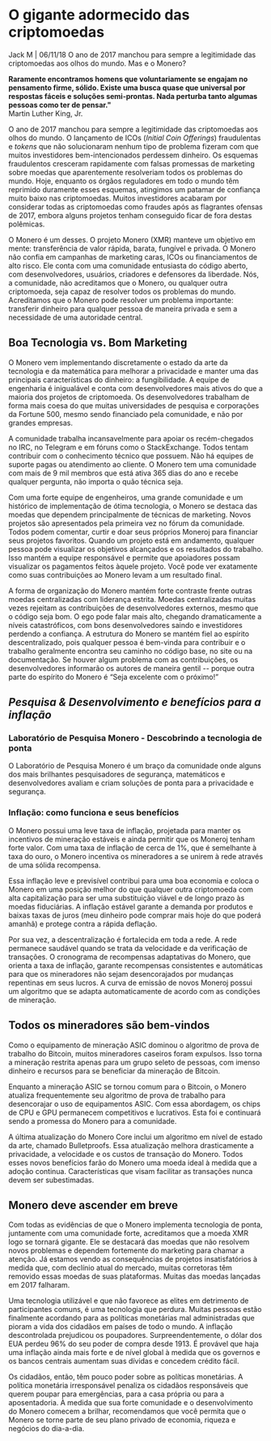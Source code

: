 # O gigante adormecido das criptomoedas

Jack M | 06/11/18 O ano de 2017 manchou para sempre a legitimidade das criptomoedas aos olhos do mundo. Mas e o Monero?

 **Raramente encontramos homens que voluntariamente se engajam no pensamento firme, sólido. Existe uma busca quase que universal por respostas fáceis e soluções semi-prontas. Nada perturba tanto algumas pessoas como ter de pensar."**  
Martin Luther King, Jr.

O ano de 2017 manchou para sempre a legitimidade das criptomoedas aos olhos do mundo. O lançamento de ICOs (_Initial Coin Offerings_) fraudulentas e _tokens_ que não solucionaram nenhum tipo de problema fizeram com que muitos investidores bem-intencionados perdessem dinheiro. Os esquemas fraudulentos cresceram rapidamente com falsas promessas de marketing sobre moedas que aparentemente resolveriam todos os problemas do mundo. Hoje, enquanto os órgãos reguladores em todo o mundo têm reprimido duramente esses esquemas, atingimos um patamar de confiança muito baixo nas criptomoedas. Muitos investidores acabaram por considerar todas as criptomoedas como fraudes após as flagrantes ofensas de 2017, embora alguns projetos tenham conseguido ficar de fora destas polêmicas.

O Monero é um desses. O projeto Monero (XMR) manteve um objetivo em mente: transferência de valor rápida, barata, fungível e privada. O Monero não confia em campanhas de marketing caras, ICOs ou financiamentos de alto risco. Ele conta com uma comunidade entusiasta do código aberto, com desenvolvedores, usuários, criadores e defensores da liberdade. Nós, a comunidade, não acreditamos que o Monero, ou qualquer outra criptomoeda, seja capaz de resolver todos os problemas do mundo. Acreditamos que o Monero pode resolver um problema importante: transferir dinheiro para qualquer pessoa de maneira privada e sem a necessidade de uma autoridade central.

## Boa Tecnologia vs. Bom Marketing

O Monero vem implementando discretamente o estado da arte da tecnologia e da matemática para melhorar a privacidade e manter uma das principais características do dinheiro: a fungibilidade. A equipe de engenharia é inigualável e conta com desenvolvedores mais ativos do que a maioria dos projetos de criptomoeda. Os desenvolvedores trabalham de forma mais coesa do que muitas universidades de pesquisa e corporações da Fortune 500, mesmo sendo financiado pela comunidade, e não por grandes empresas.

A comunidade trabalha incansavelmente para apoiar os recém-chegados no IRC, no Telegram e em fóruns como o StackExchange. Todos tentam contribuir com o conhecimento técnico que possuem. Não há equipes de suporte pagas ou atendimento ao cliente. O Monero tem uma comunidade com mais de 9 mil membros que está ativa 365 dias do ano e recebe qualquer pergunta, não importa o quão técnica seja.

Com uma forte equipe de engenheiros, uma grande comunidade e um histórico de implementação de ótima tecnologia, o Monero se destaca das moedas que dependem principalmente de técnicas de marketing. Novos projetos são apresentados pela primeira vez no fórum da comunidade. Todos podem comentar, curtir e doar seus próprios Moneroj para financiar seus projetos favoritos. Quando um projeto está em andamento, qualquer pessoa pode visualizar os objetivos alcançados e os resultados do trabalho. Isso mantém a equipe responsável e permite que apoiadores possam visualizar os pagamentos feitos àquele projeto. Você pode ver exatamente como suas contribuições ao Monero levam a um resultado final.

A forma de organização do Monero mantém forte contraste frente outras moedas centralizadas com liderança estrita. Moedas centralizadas muitas vezes rejeitam as contribuições de desenvolvedores externos, mesmo que o código seja bom. O ego pode falar mais alto, chegando dramaticamente a níveis catastróficos, com bons desenvolvedores saindo e investidores perdendo a confiança. A estrutura do Monero se mantém fiel ao espírito descentralizado, pois qualquer pessoa é bem-vinda para contribuir e o trabalho geralmente encontra seu caminho no código base, no site ou na documentação. Se houver algum problema com as contribuições, os desenvolvedores informarão os autores de maneira gentil -- porque outra parte do espírito do Monero é “Seja excelente com o próximo!”

## _**Pesquisa & Desenvolvimento e benefícios para a inflação**_

### Laboratório de Pesquisa Monero - Descobrindo a tecnologia de ponta

O Laboratório de Pesquisa Monero é um braço da comunidade onde alguns dos mais brilhantes pesquisadores de segurança, matemáticos e desenvolvedores avaliam e criam soluções de ponta para a privacidade e segurança.

### Inflação: como funciona e seus benefícios

O Monero possui uma leve taxa de inflação, projetada para manter os incentivos de mineração estáveis ​​e ainda permitir que os Moneroj tenham forte valor. Com uma taxa de inflação de cerca de 1%, que é semelhante à taxa do ouro, o Monero incentiva os mineradores a se unirem à rede através de uma sólida recompensa.

Essa inflação leve e previsível contribui para uma boa economia e coloca o Monero em uma posição melhor do que qualquer outra criptomoeda com alta capitalização para ser uma substituição viável e de longo prazo às moedas fiduciárias. A inflação estável garante a demanda por produtos e baixas taxas de juros (meu dinheiro pode comprar mais hoje do que poderá amanhã) e protege contra a rápida deflação.

Por sua vez, a descentralização é fortalecida em toda a rede. A rede permanece saudável quando se trata da velocidade e da verificação de transações. O cronograma de recompensas adaptativas do Monero, que orienta a taxa de inflação, garante recompensas consistentes e automáticas para que os mineradores não sejam desencorajados por mudanças repentinas em seus lucros. A curva de emissão de novos Moneroj possui um algoritmo que se adapta automaticamente de acordo com as condições de mineração.

## Todos os mineradores são bem-vindos

Como o equipamento de mineração ASIC dominou o algoritmo de prova de trabalho do Bitcoin, muitos mineradores caseiros foram expulsos. Isso torna a mineração restrita apenas para um grupo seleto de pessoas, com imenso dinheiro e recursos para se beneficiar da mineração de Bitcoin.

Enquanto a mineração ASIC se tornou comum para o Bitcoin, o Monero atualiza frequentemente seu algoritmo de prova de trabalho para desencorajar o uso de equipamentos ASIC. Com essa abordagem, os chips de CPU e GPU permanecem competitivos e lucrativos. Esta foi e continuará sendo a promessa do Monero para a comunidade.

A última atualização do Monero Core inclui um algoritmo em nível de estado da arte, chamado Bulletproofs. Essa atualização melhora drasticamente a privacidade, a velocidade e os custos de transação do Monero. Todos esses novos benefícios farão do Monero uma moeda ideal à medida que a adoção continua. Características que visam facilitar as transações nunca devem ser subestimadas.

## Monero deve ascender em breve

Com todas as evidências de que o Monero implementa tecnologia de ponta, juntamente com uma comunidade forte, acreditamos que a moeda XMR logo se tornará gigante. Ele se destacará das moedas que não resolvem novos problemas e dependem fortemente do marketing para chamar a atenção. Já estamos vendo as consequências de projetos insatisfatórios à medida que, com declínio atual do mercado, muitas corretoras têm removido essas moedas de suas plataformas. Muitas das moedas lançadas em 2017 falharam.

Uma tecnologia utilizável e que não favorece as elites em detrimento de participantes comuns, é uma tecnologia que perdura. Muitas pessoas estão finalmente acordando para as políticas monetárias mal administradas que pioram a vida dos cidadãos em países de todo o mundo. A inflação descontrolada prejudicou os poupadores. Surpreendentemente, o dólar dos EUA perdeu 96% do seu poder de compra desde 1913. É provável que haja uma inflação ainda mais forte e de nível global à medida que os governos e os bancos centrais aumentam suas dívidas e concedem crédito fácil.

Os cidadãos, então, têm pouco poder sobre as políticas monetárias. A política monetária irresponsável penaliza os cidadãos responsáveis ​​que querem poupar para emergências, para a casa própria ou para a aposentadoria. À medida que sua forte comunidade e o desenvolvimento do Monero comecem a brilhar, recomendamos que você permita que o Monero se torne parte de seu plano privado de economia, riqueza e negócios do dia-a-dia.
